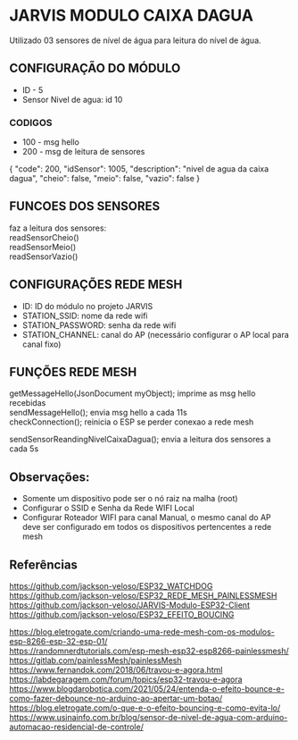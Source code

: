 
# JARVIS MODULO CAIXA DAGUA

Utilizado 03 sensores de nível de água para leitura do nível de água.

## CONFIGURAÇÃO DO MÓDULO
- ID - 5  
- Sensor Nivel de agua: id 10

### CODIGOS
- 100 - msg hello
- 200 - msg de leitura de sensores

{
    "code": 200,
    "idSensor": 1005,
    "description": "nivel de agua da caixa dagua",
    "cheio": false,
    "meio": false,
    "vazio": false
}

## FUNCOES DOS SENSORES
faz a leitura dos sensores:  
readSensorCheio()  
readSensorMeio()  
readSensorVazio()  

## CONFIGURAÇÕES REDE MESH
- ID: ID do módulo no projeto JARVIS  
- STATION_SSID: nome da rede wifi  
- STATION_PASSWORD: senha da rede wifi  
- STATION_CHANNEL: canal do AP (necessário configurar o AP local para canal fixo)  

## FUNÇÕES REDE MESH
getMessageHello(JsonDocument myObject); imprime as msg hello recebidas  
sendMessageHello(); envia msg hello a cada 11s  
checkConnection(); reinicia o ESP se perder conexao a rede mesh  

sendSensorReandingNivelCaixaDagua(); envia a leitura dos sensores a cada 5s  

## Observações:
- Somente um dispositivo pode ser o nó raiz na malha (root)  
- Configurar o SSID e Senha da Rede WIFI Local
- Configurar Roteador WIFI para canal Manual, o mesmo canal do AP deve ser configurado em todos os dispositivos pertencentes a rede mesh

## Referências
https://github.com/jackson-veloso/ESP32_WATCHDOG  
https://github.com/jackson-veloso/ESP32_REDE_MESH_PAINLESSMESH  
https://github.com/jackson-veloso/JARVIS-Modulo-ESP32-Client  
https://github.com/jackson-veloso/ESP32_EFEITO_BOUCING  

https://blog.eletrogate.com/criando-uma-rede-mesh-com-os-modulos-esp-8266-esp-32-esp-01/  
https://randomnerdtutorials.com/esp-mesh-esp32-esp8266-painlessmesh/  
https://gitlab.com/painlessMesh/painlessMesh  
https://www.fernandok.com/2018/06/travou-e-agora.html  
https://labdegaragem.com/forum/topics/esp32-travou-e-agora  
https://www.blogdarobotica.com/2021/05/24/entenda-o-efeito-bounce-e-como-fazer-debounce-no-arduino-ao-apertar-um-botao/  
https://blog.eletrogate.com/o-que-e-o-efeito-bouncing-e-como-evita-lo/  
https://www.usinainfo.com.br/blog/sensor-de-nivel-de-agua-com-arduino-automacao-residencial-de-controle/  
